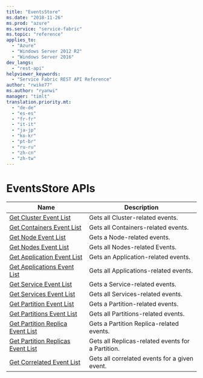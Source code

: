 ```yaml
---
title: "EventsStore"
ms.date: "2018-11-26"
ms.prod: "azure"
ms.service: "service-fabric"
ms.topic: "reference"
applies_to: 
  - "Azure"
  - "Windows Server 2012 R2"
  - "Windows Server 2016"
dev_langs: 
  - "rest-api"
helpviewer_keywords: 
  - "Service Fabric REST API Reference"
author: "rwike77"
ms.author: "ryanwi"
manager: "timlt"
translation.priority.mt: 
  - "de-de"
  - "es-es"
  - "fr-fr"
  - "it-it"
  - "ja-jp"
  - "ko-kr"
  - "pt-br"
  - "ru-ru"
  - "zh-cn"
  - "zh-tw"
---
```

# EventsStore APIs

| Name | Description |
| --- | --- |
| [Get Cluster Event List](sfclient-v64-api-getclustereventlist.md) | Gets all Cluster-related events.<br/> |
| [Get Containers Event List](sfclient-v64-api-getcontainerseventlist.md) | Gets all Containers-related events.<br/> |
| [Get Node Event List](sfclient-v64-api-getnodeeventlist.md) | Gets a Node-related events.<br/> |
| [Get Nodes Event List](sfclient-v64-api-getnodeseventlist.md) | Gets all Nodes-related Events.<br/> |
| [Get Application Event List](sfclient-v64-api-getapplicationeventlist.md) | Gets an Application-related events.<br/> |
| [Get Applications Event List](sfclient-v64-api-getapplicationseventlist.md) | Gets all Applications-related events.<br/> |
| [Get Service Event List](sfclient-v64-api-getserviceeventlist.md) | Gets a Service-related events.<br/> |
| [Get Services Event List](sfclient-v64-api-getserviceseventlist.md) | Gets all Services-related events.<br/> |
| [Get Partition Event List](sfclient-v64-api-getpartitioneventlist.md) | Gets a Partition-related events.<br/> |
| [Get Partitions Event List](sfclient-v64-api-getpartitionseventlist.md) | Gets all Partitions-related events.<br/> |
| [Get Partition Replica Event List](sfclient-v64-api-getpartitionreplicaeventlist.md) | Gets a Partition Replica-related events.<br/> |
| [Get Partition Replicas Event List](sfclient-v64-api-getpartitionreplicaseventlist.md) | Gets all Replicas-related events for a Partition.<br/> |
| [Get Correlated Event List](sfclient-v64-api-getcorrelatedeventlist.md) | Gets all correlated events for a given event.<br/> |

